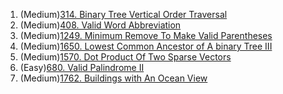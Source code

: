1. (Medium)[314. Binary Tree Vertical Order Traversal](https://github.com/yuchenwang2011/Java-Practice/blob/master/301-600/301-350/314.BinaryTreeVerticalOrderTraversal.java)
2. (Medium)[408. Valid Word Abbreviation](https://github.com/yuchenwang2011/Java-Practice/blob/master/301-600/401-450/408.ValidWordAbbreviation.java)
3. (Medium)[1249. Minimum Remove To Make Valid Parentheses](https://github.com/yuchenwang2011/Java-Practice/blob/master/1200-1500/1200-1250/1249.MinimumRemoveToMakeValidParentheses.java)
4. (Medium)[1650. Lowest Common Ancestor of A binary Tree III](https://github.com/yuchenwang2011/Java-Practice/blob/master/1500-1800/1600-1650/1650.LowestCommonAncestorOfABinaryTreeIII.java)
5. (Medium)[1570. Dot Product Of Two Sparse Vectors](https://github.com/yuchenwang2011/Java-Practice/blob/master/1500-1800/1550-1600/1570.DotProductOfTwoSparseVectors.java)
6. (Easy)[680. Valid Palindrome II](https://github.com/yuchenwang2011/Java-Practice/blob/master/601-900/650-700/680.ValidPalindromeII.java)
7. (Medium)[1762. Buildings with An Ocean View](https://github.com/yuchenwang2011/Java-Practice/blob/master/1500-1800/1750-1800/1762.BuildingsWithAnOceanView.java)
